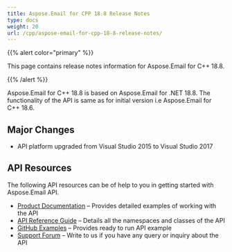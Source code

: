 ```yaml
---
title: Aspose.Email for CPP 18.8 Release Notes
type: docs
weight: 20
url: /cpp/aspose-email-for-cpp-18-8-release-notes/
---
```


{{% alert color="primary" %}} 

This page contains release notes information for Aspose.Email for C++ 18.8.

{{% /alert %}} 

Aspose.Email for C++ 18.8 is based on Aspose.Email for .NET 18.8. The functionality of the API is same as for initial version i.e Aspose.Email for C++ 18.6.
## **Major Changes**
- API platform upgraded from Visual Studio 2015 to Visual Studio 2017
## **API Resources**
The following API resources can be of help to you in getting started with Aspose.Email API.

- [Product Documentation](/email/cpp/home/) – Provides detailed examples of working with the API
- [API Reference Guide](https://www.aspose.com/api/cpp/email) – Details all the namespaces and classes of the API
- [GitHub Examples](https://github.com/aspose-email/Aspose.Email-for-C) – Provides ready to run API example
- [Support Forum](https://forum.aspose.com/c/email) – Write to us if you have any query or inquiry about the API
